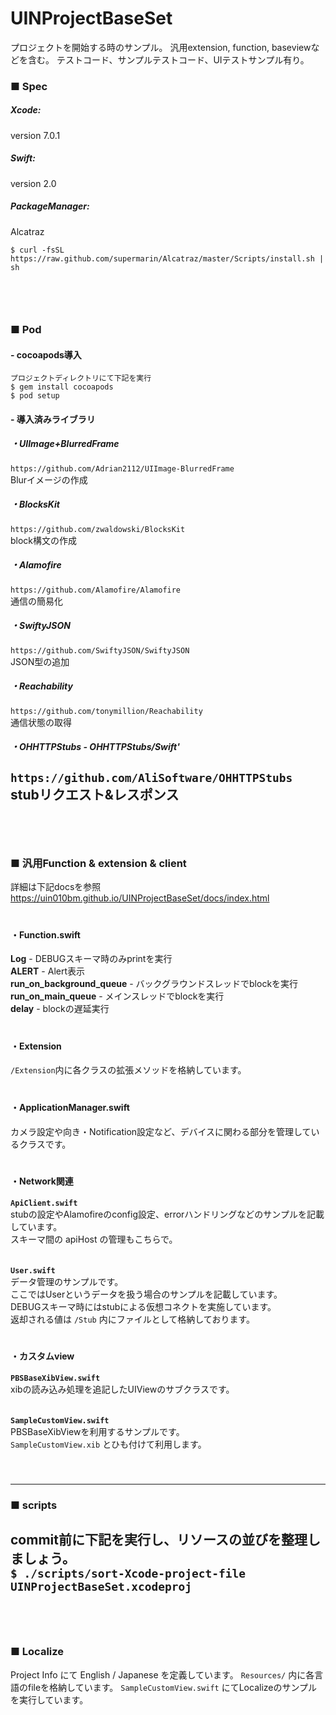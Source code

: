 # UINProjectBaseSet
プロジェクトを開始する時のサンプル。
汎用extension, function, baseviewなどを含む。
テストコード、サンプルテストコード、UIテストサンプル有り。

### ■ Spec

##### Xcode:
version 7.0.1
##### Swift:
version 2.0
##### PackageManager:
Alcatraz  
```
$ curl -fsSL https://raw.github.com/supermarin/Alcatraz/master/Scripts/install.sh | sh
```
　
-----------------------------
### ■ Pod
#### - cocoapods導入  
```
プロジェクトディレクトリにて下記を実行
$ gem install cocoapods
$ pod setup
```

#### - 導入済みライブラリ
##### ・UIImage+BlurredFrame  
`https://github.com/Adrian2112/UIImage-BlurredFrame`  
Blurイメージの作成  
##### ・BlocksKit  
`https://github.com/zwaldowski/BlocksKit`  
block構文の作成  
##### ・Alamofire  
`https://github.com/Alamofire/Alamofire`  
通信の簡易化  
##### ・SwiftyJSON  
`https://github.com/SwiftyJSON/SwiftyJSON`  
JSON型の追加  
##### ・Reachability  
`https://github.com/tonymillion/Reachability`  
通信状態の取得  
#####  ・OHHTTPStubs - OHHTTPStubs/Swift'  
`https://github.com/AliSoftware/OHHTTPStubs`  
stubリクエスト&レスポンス  
　  
　
-----------------------------
### ■ 汎用Function & extension & client
  
詳細は下記docsを参照  
https://uin010bm.github.io/UINProjectBaseSet/docs/index.html  
　  
#### ・Function.swift
**Log** - DEBUGスキーマ時のみprintを実行  
**ALERT** - Alert表示  
**run_on_background_queue** - バックグラウンドスレッドでblockを実行  
**run_on_main_queue** - メインスレッドでblockを実行  
**delay** - blockの遅延実行  
　
  
#### ・Extension
`/Extension`内に各クラスの拡張メソッドを格納しています。  
　
  
#### ・ApplicationManager.swift
カメラ設定や向き・Notification設定など、デバイスに関わる部分を管理しているクラスです。  
　
  
#### ・Network関連
**`ApiClient.swift`**  
stubの設定やAlamofireのconfig設定、errorハンドリングなどのサンプルを記載しています。  
スキーマ間の apiHost の管理もこちらで。  
　

**`User.swift`**  
データ管理のサンプルです。  
ここではUserというデータを扱う場合のサンプルを記載しています。  
DEBUGスキーマ時にはstubによる仮想コネクトを実施しています。  
返却される値は `/Stub` 内にファイルとして格納しております。  
　
  
#### ・カスタムview
**`PBSBaseXibView.swift`**  
xibの読み込み処理を追記したUIViewのサブクラスです。  
　

**`SampleCustomView.swift`**  
PBSBaseXibViewを利用するサンプルです。  
`SampleCustomView.xib` とひも付けて利用します。  
　  
　  

-----------------------------
### ■ scripts  
commit前に下記を実行し、リソースの並びを整理しましょう。  
`$ ./scripts/sort-Xcode-project-file UINProjectBaseSet.xcodeproj`  
　  
　  
-----------------------------
### ■ Localize  
Project Info にて English / Japanese を定義しています。
`Resources/` 内に各言語のfileを格納しています。
`SampleCustomView.swift` にてLocalizeのサンプルを実行しています。
